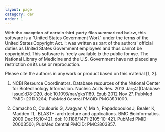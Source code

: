 ```yaml
---
layout: page
category: dev
order: 1
---
```

With the exception of certain third-party files summarized below, this software is a "United States Government Work" under the terms of the United States Copyright Act.  It was written as part of the authors' official duties as United States Government employees and thus cannot be copyrighted.  This software is freely available to the public for use. The National Library of Medicine and the U.S. Government have not placed any restriction on its use or reproduction.

Please cite the authors in any work or product based on this material [1, 2].

1. NCBI Resource Coordinators. Database resources of the National Center for
Biotechnology Information. Nucleic Acids Res. 2013 Jan;41(Database issue):D8-D20.
doi: 10.1093/nar/gks1189. Epub 2012 Nov 27. PubMed PMID: 23193264; PubMed Central PMCID: PMC3531099.

1. Camacho C, Coulouris G, Avagyan V, Ma N, Papadopoulos J, Bealer K, Madden TL.
BLAST+: architecture and applications. BMC Bioinformatics. 2009 Dec 15;10:421. doi: 10.1186/1471-2105-10-421. PubMed PMID: 20003500; PubMed Central PMCID: PMC2803857. 
